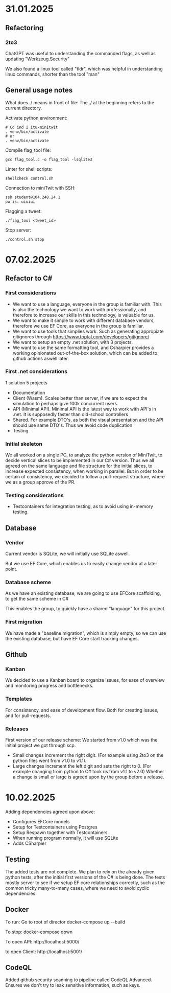 # 31.01.2025

## Refactoring

### 2to3
ChatGPT was useful to understanding the commanded flags, as well as updating "Werkzeug.Security"

We also found a linux tool called "tldr", which was helpful in understanding linux commands, shorter than the tool "man"


## General usage notes


What does ./ means in front of file: The ./ at the beginning refers to the current directory.


Activate python environment:

    # Cd ind I itu-minitwit
    . venv/bin/activate
    # or
    . venv/bin/activate

Compile flag_tool file:

    gcc flag_tool.c -o flag_tool -lsqlite3

Linter for shell scripts:

    shellcheck control.sh

Connection to miniTwit with SSH:

    ssh student@104.248.24.1
    pw is: uiuiui

Flagging a tweet:

    ./flag_tool <tweet_id>

Stop server:

    ./control.sh stop


# 07.02.2025


## Refactor to C#


### First considerations

* We want to use a language, everyone in the group is familiar with. This is also the technology we want to work with professionally, and therefore to increase our skills in this technology, is valuable for us.
* We want to make it simple to work with different database vendors, therefore we use EF Core, as everyone in the group is familiar.
* We want to use tools that simplies work. Such as generating appropiate gitignores through https://www.toptal.com/developers/gitignore/
* We want to setup an empty .net solution, with 3 projects.
* We want to use the same formatting tool, and Csharpier provides a working opinionated out-of-the-box solution, which can be added to github actions aswell later.


### First .net considerations

1 solution
5 projects
* Documentation
* Client (Wasm). Scales better than server, if we are to expect the simulation to perhaps give 100k concurrent users.
* API (Minimal API). Minimal API is the latest way to work with API's in .net. It is supposedly faster than old-school controllers
* Shared. For example DTO's, as both the visual presentation and the API should use same DTO's. Thus we avoid code duplication
* Testing.

### Initial skeleton

We all worked on a single PC, to analyze the python version of MiniTwit, to decide vertical slices to be implemented in our C# version.
Thus we all agreed on the same language and file structure for the initial slices, to increase expected consistency, when working in parallel.
But in order to be certain of consistency, we decided to follow a pull-request structure, where we as a group approve of the PR.


### Testing considerations

* Testcontainers for integration testing, as to avoid using in-memory testing.


## Database

### Vendor

Current vendor is SQLite, we will initially use SQLite aswell.

But we use EF Core, which enables us to easily change vendor at a later point.

### Database scheme

As we have an existing database, we are going to use EFCore scaffolding, to get the same scheme in C#

This enables the group, to quickly have a shared "language" for this project.

### First migration

We have made a "baseline migration", which is simply empty, so we can use the existing database, but have EF Core start tracking changes.

## Github

### Kanban

We decided to use a Kanban board to organize issues, for ease of overview and monitoring progress and bottlenecks.

### Templates

For consistency, and ease of development flow.
Both for creating issues, and for pull-requests.

### Releases

First version of our release scheme:
We started from v1.0 which was the initial project we got through scp.
* Small changes increment the right digit. (For example using 2to3 on the python files went from v1.0 to v1.1).
* Large changes increment the left digit and sets the right to 0. (For example changing from python to C# took us from v1.1 to v2.0)
Whether a change is small or large is agreed upon by the group before a release.

# 10.02.2025

Adding dependencies agreed upon above:
* Configures EFCore models
* Setup for Testcontainers using Postgres
* Setup Respawn together with Testcontainers
* When running program normally, it will use SQLite
* Adds CSharpier


## Testing

The added tests are not complete. We plan to rely on the already given python tests, after
the initial first versions of the C# is being done.
The tests mostly server to see if we setup EF core relationships correctly,
such as the common tricky many-to-many cases, where we need to avoid cyclic dependencies.

## Docker
To run:
Go to root of director
docker-compose up --build

To stop:
docker-compose down

To open API:
http://localhost:5000/

to open Client:
http://localhost:5001/


## CodeQL

Added github security scanning to pipeline called CodeQL Advanced.
Ensures we don't try to leak sensitive information, such as keys.